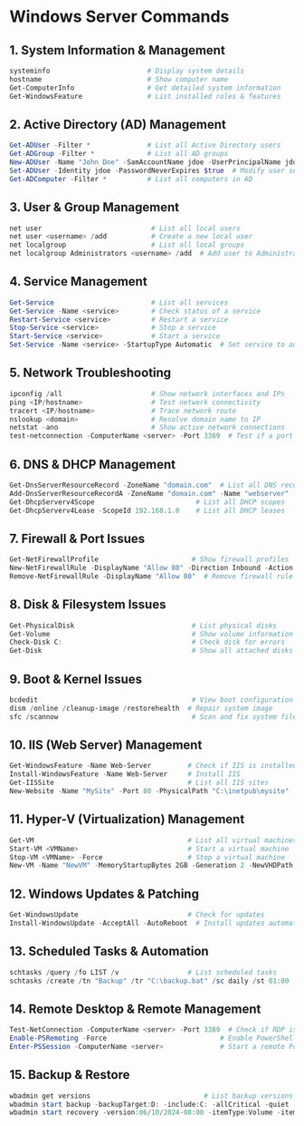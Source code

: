 # Windows Server Commands

## 1. System Information & Management
```powershell
systeminfo                        # Display system details
hostname                          # Show computer name
Get-ComputerInfo                  # Get detailed system information
Get-WindowsFeature                # List installed roles & features
```

## 2. Active Directory (AD) Management
```powershell
Get-ADUser -Filter *              # List all Active Directory users
Get-ADGroup -Filter *             # List all AD groups
New-ADUser -Name "John Doe" -SamAccountName jdoe -UserPrincipalName jdoe@domain.com -Path "OU=Users,DC=domain,DC=com" -Enabled $true  # Create a new AD user
Set-ADUser -Identity jdoe -PasswordNeverExpires $true  # Modify user settings
Get-ADComputer -Filter *          # List all computers in AD
```

## 3. User & Group Management
```powershell
net user                           # List all local users
net user <username> /add           # Create a new local user
net localgroup                     # List all local groups
net localgroup Administrators <username> /add  # Add user to Administrators group
```

## 4. Service Management
```powershell
Get-Service                        # List all services
Get-Service -Name <service>        # Check status of a service
Restart-Service <service>          # Restart a service
Stop-Service <service>             # Stop a service
Start-Service <service>            # Start a service
Set-Service -Name <service> -StartupType Automatic  # Set service to auto-start
```

## 5. Network Troubleshooting
```powershell
ipconfig /all                      # Show network interfaces and IPs
ping <IP/hostname>                 # Test network connectivity
tracert <IP/hostname>              # Trace network route
nslookup <domain>                  # Resolve domain name to IP
netstat -ano                       # Show active network connections
test-netconnection -ComputerName <server> -Port 3389  # Test if a port is open
```

## 6. DNS & DHCP Management
```powershell
Get-DnsServerResourceRecord -ZoneName "domain.com"  # List all DNS records
Add-DnsServerResourceRecordA -ZoneName "domain.com" -Name "webserver" -IPv4Address "192.168.1.10"  # Add an A record
Get-DhcpServerv4Scope                         # List all DHCP scopes
Get-DhcpServerv4Lease -ScopeId 192.168.1.0    # List all DHCP leases
```

## 7. Firewall & Port Issues
```powershell
Get-NetFirewallProfile                       # Show firewall profiles
New-NetFirewallRule -DisplayName "Allow 80" -Direction Inbound -Action Allow -Protocol TCP -LocalPort 80  # Allow port 80
Remove-NetFirewallRule -DisplayName "Allow 80"  # Remove firewall rule
```

## 8. Disk & Filesystem Issues
```powershell
Get-PhysicalDisk                             # List physical disks
Get-Volume                                   # Show volume information
Check-Disk C:                                # Check disk for errors
Get-Disk                                     # Show all attached disks
```

## 9. Boot & Kernel Issues
```powershell
bcdedit                                      # View boot configuration
dism /online /cleanup-image /restorehealth  # Repair system image
sfc /scannow                                 # Scan and fix system files
```

## 10. IIS (Web Server) Management
```powershell
Get-WindowsFeature -Name Web-Server         # Check if IIS is installed
Install-WindowsFeature -Name Web-Server     # Install IIS
Get-IISSite                                 # List all IIS sites
New-Website -Name "MySite" -Port 80 -PhysicalPath "C:\inetpub\mysite"  # Create a new website
```

## 11. Hyper-V (Virtualization) Management
```powershell
Get-VM                                      # List all virtual machines
Start-VM <VMName>                           # Start a virtual machine
Stop-VM <VMName> -Force                     # Stop a virtual machine
New-VM -Name "NewVM" -MemoryStartupBytes 2GB -Generation 2 -NewVHDPath "C:\VMs\NewVM.vhdx" -NewVHDSizeBytes 50GB  # Create a new VM
```

## 12. Windows Updates & Patching
```powershell
Get-WindowsUpdate                           # Check for updates
Install-WindowsUpdate -AcceptAll -AutoReboot  # Install updates automatically
```

## 13. Scheduled Tasks & Automation
```powershell
schtasks /query /fo LIST /v                 # List scheduled tasks
schtasks /create /tn "Backup" /tr "C:\backup.bat" /sc daily /st 01:00  # Create a scheduled backup task
```

## 14. Remote Desktop & Remote Management
```powershell
Test-NetConnection -ComputerName <server> -Port 3389  # Check if RDP is enabled
Enable-PSRemoting -Force                            # Enable PowerShell remoting
Enter-PSSession -ComputerName <server>              # Start a remote PowerShell session
```

## 15. Backup & Restore
```powershell
wbadmin get versions                            # List backup versions
wbadmin start backup -backupTarget:D: -include:C: -allCritical -quiet  # Create a full system backup
wbadmin start recovery -version:06/10/2024-08:00 -itemType:Volume -items:C: -backupTarget:D:  # Restore from backup
